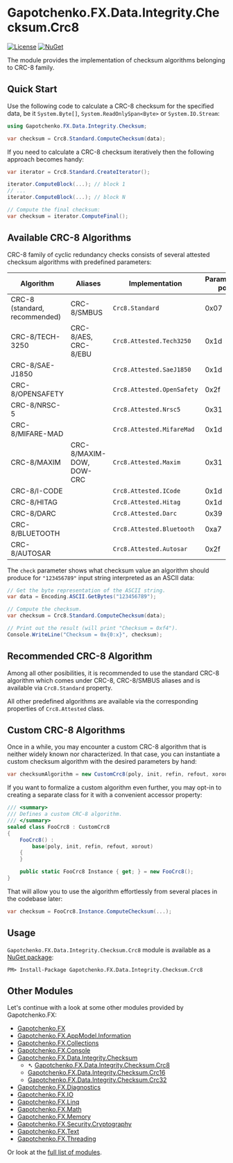 ﻿# Gapotchenko.FX.Data.Integrity.Checksum.Crc8
[![License](https://img.shields.io/badge/license-MIT-green.svg)](../../../../../LICENSE)
[![NuGet](https://img.shields.io/nuget/v/Gapotchenko.FX.Data.Integrity.Checksum.Crc8.svg)](https://www.nuget.org/packages/Gapotchenko.FX.Data.Integrity.Checksum.Crc8)

The module provides the implementation of checksum algorithms belonging to CRC-8 family.

## Quick Start

Use the following code to calculate a CRC-8 checksum for the specified data, be it `System.Byte[]`, `System.ReadOnlySpan<Byte>` or `System.IO.Stream`:

``` c#
using Gapotchenko.FX.Data.Integrity.Checksum;

var checksum = Crc8.Standard.ComputeChecksum(data);
```

If you need to calculate a CRC-8 checksum iteratively then the following approach becomes handy:

```csharp
var iterator = Crc8.Standard.CreateIterator();

iterator.ComputeBlock(...); // block 1
// ...
iterator.ComputeBlock(...); // block N

// Compute the final checksum:
var checksum = iterator.ComputeFinal();
```

## Available CRC-8 Algorithms

CRC-8 family of cyclic redundancy checks consists of several attested checksum algorithms with predefined parameters:

| Algorithm | Aliases | Implementation | Parameters: poly | init | refin | refout | xorout | check |
| --------- | ------- | -------- | ---- | ---- | ----- | ------ | ------ | ----- |
| CRC-8 (standard, recommended) | CRC-8/SMBUS | `Crc8.Standard` | 0x07 | 0x00 | false | false | 0x00 | 0xf4 |
| CRC-8/TECH-3250 | CRC-8/AES, CRC-8/EBU | `Crc8.Attested.Tech3250` | 0x1d | 0xff | true | true | 0x00 | 0x97 |
| CRC-8/SAE-J1850 | | `Crc8.Attested.SaeJ1850` | 0x1d | 0xff | false | false | 0xff | 0x4b |
| CRC-8/OPENSAFETY | | `Crc8.Attested.OpenSafety` | 0x2f | 0x00 | false | false | 0x00 | 0x3e |
| CRC-8/NRSC-5 | | `Crc8.Attested.Nrsc5` | 0x31 | 0xff | false | false | 0x00 | 0xf7 |
| CRC-8/MIFARE-MAD | | `Crc8.Attested.MifareMad` | 0x1d | 0xc7 | false | false | 0x00 | 0x99 |
| CRC-8/MAXIM | CRC-8/MAXIM-DOW, DOW-CRC | `Crc8.Attested.Maxim` | 0x31 | 0x00 | true | true | 0x00 | 0xa1 |
| CRC-8/I-CODE | | `Crc8.Attested.ICode` | 0x1d | 0xfd | false | false | 0x00 | 0x7e |
| CRC-8/HITAG | | `Crc8.Attested.Hitag` | 0x1d | 0xff | false | false | 0x00 | 0xb4 |
| CRC-8/DARC | | `Crc8.Attested.Darc` | 0x39 | 0x00 | true | true | 0x00 | 0x15 |
| CRC-8/BLUETOOTH | | `Crc8.Attested.Bluetooth` | 0xa7 | 0x00 | true | true | 0x00 | 0x26 |
| CRC-8/AUTOSAR | | `Crc8.Attested.Autosar` | 0x2f | 0xff | false | false | 0xff | 0xdf |

The `check` parameter shows what checksum value an algorithm should produce for `"123456789"` input string interpreted as an ASCII data:

``` c#
// Get the byte representation of the ASCII string.
var data = Encoding.ASCII.GetBytes("123456789");

// Compute the checksum.
var checksum = Crc8.Standard.ComputeChecksum(data);

// Print out the result (will print "Checksum = 0xf4").
Console.WriteLine("Checksum = 0x{0:x}", checksum);
```

## Recommended CRC-8 Algorithm

Among all other posibilities, it is recommended to use the standard CRC-8 algorithm which comes under CRC-8, CRC-8/SMBUS aliases and is available via `Crc8.Standard` property.

All other predefined algorithms are available via the corresponding properties of `Crc8.Attested` class.

## Custom CRC-8 Algorithms

Once in a while, you may encounter a custom CRC-8 algorithm that is neither widely known nor characterized.
In that case, you can instantiate a custom checksum algorithm with the desired parameters by hand:

``` c#
var checksumAlgorithm = new CustomCrc8(poly, init, refin, refout, xorout);
```

If you want to formalize a custom algorithm even further, you may opt-in to creating a separate class for it with a convenient accessor property:

``` c#
/// <summary>
/// Defines a custom CRC-8 algorithm.
/// </summary>
sealed class FooCrc8 : CustomCrc8
{
    FooCrc8() :
        base(poly, init, refin, refout, xorout)
    {
    }

    public static FooCrc8 Instance { get; } = new FooCrc8();
}
```

That will allow you to use the algorithm effortlessly from several places in the codebase later:

``` c#
var checksum = FooCrc8.Instance.ComputeChecksum(...);
```

## Usage

`Gapotchenko.FX.Data.Integrity.Checksum.Crc8` module is available as a [NuGet package](https://nuget.org/packages/Gapotchenko.FX.Data.Integrity.Checksum.Crc8):

```
PM> Install-Package Gapotchenko.FX.Data.Integrity.Checksum.Crc8
```

## Other Modules

Let's continue with a look at some other modules provided by Gapotchenko.FX:

- [Gapotchenko.FX](../../../../Gapotchenko.FX)
- [Gapotchenko.FX.AppModel.Information](../../../../Gapotchenko.FX.AppModel.Information)
- [Gapotchenko.FX.Collections](../../../../Gapotchenko.FX.Collections)
- [Gapotchenko.FX.Console](../../../../Gapotchenko.FX.Console)
- [Gapotchenko.FX.Data.Integrity.Checksum](../Gapotchenko.FX.Data.Integrity.Checksum)
  - &#x27B4; [Gapotchenko.FX.Data.Integrity.Checksum.Crc8](../Gapotchenko.FX.Data.Integrity.Checksum.Crc8)
  - [Gapotchenko.FX.Data.Integrity.Checksum.Crc16](../Gapotchenko.FX.Data.Integrity.Checksum.Crc16)
  - [Gapotchenko.FX.Data.Integrity.Checksum.Crc32](../Gapotchenko.FX.Data.Integrity.Checksum.Crc32)
- [Gapotchenko.FX.Diagnostics](../../../../Gapotchenko.FX.Diagnostics.CommandLine)
- [Gapotchenko.FX.IO](../../../../Gapotchenko.FX.IO)
- [Gapotchenko.FX.Linq](../../../../Gapotchenko.FX.Linq)
- [Gapotchenko.FX.Math](../../../../Gapotchenko.FX.Math)
- [Gapotchenko.FX.Memory](../../../../Gapotchenko.FX.Memory)
- [Gapotchenko.FX.Security.Cryptography](../../../../Security/Cryptography/Gapotchenko.FX.Security.Cryptography)
- [Gapotchenko.FX.Text](../../../../Gapotchenko.FX.Text)
- [Gapotchenko.FX.Threading](../../../../Gapotchenko.FX.Threading)

Or look at the [full list of modules](../../../..#available-modules).
